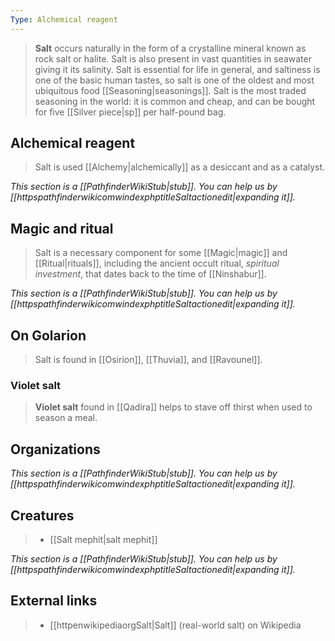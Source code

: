 ```yaml
---
Type: Alchemical reagent
---
```


> **Salt** occurs naturally in the form of a crystalline mineral known as rock salt or halite. Salt is also present in vast quantities in seawater giving it its salinity. Salt is essential for life in general, and saltiness is one of the basic human tastes, so salt is one of the oldest and most ubiquitous food [[Seasoning|seasonings]].  Salt is the most traded seasoning in the world: it is common and cheap, and can be bought for five [[Silver piece|sp]] per half-pound bag.



## Alchemical reagent

> Salt is used [[Alchemy|alchemically]] as a desiccant and as a catalyst.



*This section is a [[PathfinderWikiStub|stub]]. You can help us by [[httpspathfinderwikicomwindexphptitleSaltactionedit|expanding it]].*


## Magic and ritual

> Salt is a necessary component for some [[Magic|magic]] and [[Ritual|rituals]], including the ancient occult ritual, *spiritual investment*, that dates back to the time of [[Ninshabur]].



*This section is a [[PathfinderWikiStub|stub]]. You can help us by [[httpspathfinderwikicomwindexphptitleSaltactionedit|expanding it]].*


## On Golarion

> Salt is found in [[Osirion]], [[Thuvia]], and [[Ravounel]].


### Violet salt

> **Violet salt** found in [[Qadira]] helps to stave off thirst when used to season a meal.


## Organizations



*This section is a [[PathfinderWikiStub|stub]]. You can help us by [[httpspathfinderwikicomwindexphptitleSaltactionedit|expanding it]].*


## Creatures

> - [[Salt mephit|salt mephit]]


*This section is a [[PathfinderWikiStub|stub]]. You can help us by [[httpspathfinderwikicomwindexphptitleSaltactionedit|expanding it]].*




## External links

> - [[httpenwikipediaorgSalt|Salt]] (real-world salt) on Wikipedia




